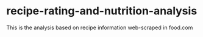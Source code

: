 # recipe-rating-and-nutrition-analysis
This is the analysis based on recipe information web-scraped in food.com
